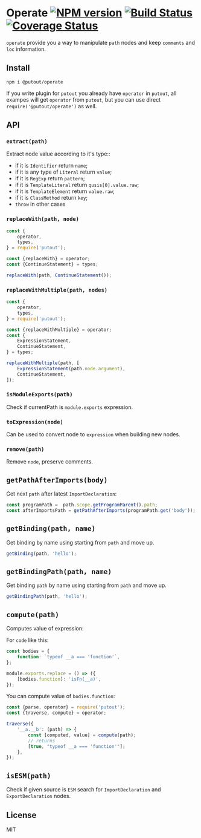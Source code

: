 # Operate [![NPM version][NPMIMGURL]][NPMURL] [![Build Status][BuildStatusIMGURL]][BuildStatusURL] [![Coverage Status][CoverageIMGURL]][CoverageURL]

[NPMURL]: https://npmjs.org/package/putout "npm"
[NPMIMGURL]: https://img.shields.io/npm/v/@putout/operate.svg?style=flat&longCache=true
[BuildStatusURL]: https://travis-ci.org/coderaiser/putout "Build Status"
[BuildStatusIMGURL]: https://img.shields.io/travis/coderaiser/putout/master.svg?style=flat&longCache=true
[CoverageURL]: https://coveralls.io/github/coderaiser/putout?branch=master
[CoverageIMGURL]: https://coveralls.io/repos/coderaiser/putout/badge.svg?branch=master&service=github

`operate` provide you a way to manipulate `path` nodes and keep `comments` and `loc` information.

## Install

```
npm i @putout/operate
```

If you write plugin for `putout` you already have `operator` in `putout`, all exampes will get `operator` from `putout`, but you can use direct `require('@putout/operate')` as well.

## API

### `extract(path)`

Extract node value according to it's type::

- if it is `Identifier` return `name`;
- if it is any type of `Literal` return `value`;
- if it is `RegExp` return `pattern`;
- if it is `TemplateLiteral` return `qusis[0].value.raw`;
- if it is `TemplateElement` return `value.raw`;
- if it is `ClassMethod` return `key`;
- `throw` in other cases

### `replaceWith(path, node)`

```js
const {
    operator,
    types,
} = require('putout');

const {replaceWith} = operator;
const {ContinueStatement} = types;

replaceWith(path, ContinueStatement());
```

### `replaceWithMultiple(path, nodes)`

```js
const {
    operator,
    types,
} = require('putout');

const {replaceWithMultiple} = operator;
const {
    ExpressionStatement,
    ContinueStatement,
} = types;

replaceWithMultiple(path, [
    ExpressionStatement(path.node.argument),
    ContinueStatement,
]);
```

### `isModuleExports(path)`

Check if currentPath is `module.exports` expression.

### `toExpression(node)`

Can be used to convert node to `expression` when building new nodes.

### `remove(path)`

Remove `node`, preserve comments.

## `getPathAfterImports(body)`

Get next `path` after latest `ImportDeclaration`:

```js
const programPath =  path.scope.getProgramParent().path;
const afterImportsPath = getPathAfterImports(programPath.get('body'));
```

## `getBinding(path, name)`

Get binding by name using starting from `path` and move up.

```js
getBinding(path, 'hello');
```

## `getBindingPath(path, name)`

Get binding `path` by name using starting from `path` and move up.

```js
getBindingPath(path, 'hello');
```

## `compute(path)`

Computes value of expression:

For `code` like this:

```js
const bodies = {
    function: `typeof __a === 'function'`,
};

module.exports.replace = () => ({
    [bodies.function]: 'isFn(__a)',
});
```

You can compute value of `bodies.function`:

```js
const {parse, operator} = require('putout');
const {traverse, compute} = operator;

traverse({
    '__a.__b': (path) => {
        const [computed, value] = compute(path);
        // returns
        [true, "typeof __a === 'function'"];
    },
});
```

## `isESM(path)`

Check if given source is `ESM` search for `ImportDeclaration` and `ExportDeclaration` nodes.

## License

MIT
